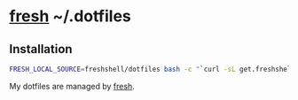 # [fresh] ~/.dotfiles

## Installation

``` sh
FRESH_LOCAL_SOURCE=freshshell/dotfiles bash -c "`curl -sL get.freshshell.com`"
```

My dotfiles are managed by [fresh].

[fresh]: https://github.com/freshshell/fresh

